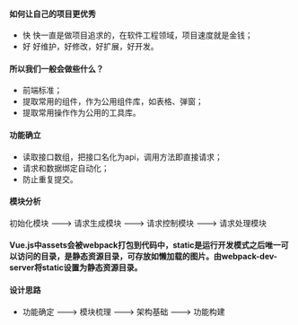 #### 如何让自己的项目更优秀
* 快 快一直是做项目追求的，在软件工程领域，项目速度就是金钱；
* 好 好维护，好修改，好扩展，好开发。
#### 所以我们一般会做些什么？
* 前端标准；
* 提取常用的组件，作为公用组件库，如表格、弹窗；
* 提取常用操作作为公用的工具库。
#### 功能确立
* 读取接口数组，把接口名化为api，调用方法即直接请求；
* 请求和数据绑定自动化；
* 防止重复提交。
#### 模块分析
初始化模块 ---> 请求生成模块 ---> 请求控制模块 ---> 请求处理模块
#### Vue.js中assets会被webpack打包到代码中，static是运行开发模式之后唯一可以访问的目录，是静态资源目录，可存放如懒加载的图片。由webpack-dev-server将static设置为静态资源目录。
#### 设计思路
* 功能确定 ---> 模块梳理 ---> 架构基础 ---> 功能构建